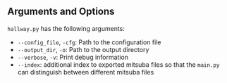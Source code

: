 ## Arguments and Options

`hallway.py` has the following arguments:

-   `--config_file`, `-cfg`: Path to the configuration file
-   `--output_dir`, `-o`: Path to the output directory
-   `--verbose`, `-v`: Print debug information
-   `--index`: additional index to exported mitsuba files so that the `main.py` can distinguish between different mitsuba files
